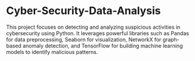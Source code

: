 # Cyber-Security-Data-Analysis
This project focuses on detecting and analyzing suspicious activities in cybersecurity using Python. It leverages powerful libraries such as Pandas for data preprocessing, Seaborn for visualization, NetworkX for graph-based anomaly detection, and TensorFlow for building machine learning models to identify malicious patterns.
